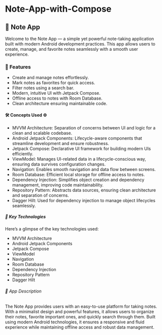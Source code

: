 # Note-App-with-Compose
## 📝 Note App
Welcome to the Note App — a simple yet powerful note-taking application built with modern Android development practices. This app allows users to create, manage, and favorite notes seamlessly with a smooth user experience.

### 📱 Features
* Create and manage notes effortlessly.
* Mark notes as favorites for quick access.
* Filter notes using a search bar.
* Modern, intuitive UI with Jetpack Compose.
* Offline access to notes with Room Database.
* Clean architecture ensuring maintainable code.

#### 🛠 Concepts Used ⚙️
* MVVM Architecture: Separation of concerns between UI and logic for a clean and scalable codebase.
* Android Jetpack Components: Lifecycle-aware components that streamline development and ensure robustness.
* Jetpack Compose: Declarative UI framework for building modern UIs efficiently.
* ViewModel: Manages UI-related data in a lifecycle-conscious way, ensuring data survives configuration changes.
* Navigation: Enables smooth navigation and data flow between screens.
* Room Database: Efficient local storage for offline access to notes.
* Dependency Injection: Simplifies object creation and dependency management, improving code maintainability.
* Repository Pattern: Abstracts data sources, ensuring clean architecture and separation of concerns.
* Dagger Hilt: Used for dependency injection to manage object lifecycles seamlessly.

##### 🔧 Key Technologies
Here’s a glimpse of the key technologies used:
* MVVM Architecture
* Android Jetpack Components
* Jetpack Compose
* ViewModel
* Navigation
* Room Database
* Dependency Injection
* Repository Pattern
* Dagger Hilt

###### 📖 App Description
The Note App provides users with an easy-to-use platform for taking notes. With a minimalist design and powerful features, it allows users to organize their notes, favorite important ones, and quickly search through them. Built using modern Android technologies, it ensures a responsive and fluid experience while maintaining offline access and robust data management.


 
